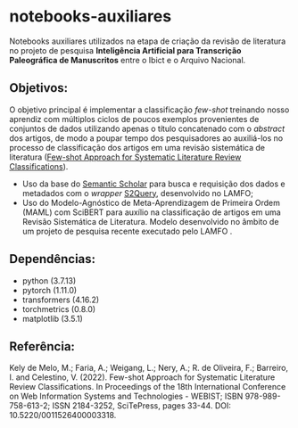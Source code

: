 # notebooks-auxiliares
Notebooks auxiliares utilizados na etapa de criação da revisão de literatura no projeto de pesquisa **Inteligência Artificial para Transcrição Paleográfica de Manuscritos** entre o Ibict e o Arquivo Nacional.

## Objetivos:

O objetivo principal é implementar a classificação _few-shot_ treinando nosso aprendiz com múltiplos ciclos de poucos exemplos provenientes de conjuntos de dados utilizando apenas o título concatenado com o _abstract_ dos artigos, de modo a poupar tempo dos pesquisadores ao auxiliá-los no processo de classificação dos artigos em uma revisão sistemática de literatura ([Few-shot Approach for Systematic Literature Review Classifications](https://www.scitepress.org/Link.aspx?doi=10.5220/0011526400003318)).

+ Uso da base do [Semantic Scholar](https://www.semanticscholar.org/) para busca e requisição dos dados e metadados com o _wrapper_ [S2Query](https://github.com/BecomeAllan/S2Query), desenvolvido no LAMFO;
+ Uso do Modelo-Agnóstico de Meta-Aprendizagem de Primeira Ordem (MAML) com SciBERT para auxílio na classificação de artigos em uma Revisão Sistemática de Literatura. Modelo desenvolvido no âmbito de um projeto de pesquisa recente executado pelo LAMFO .

## Dependências:

* python (3.7.13)
* pytorch (1.11.0)
* transformers (4.16.2)
* torchmetrics (0.8.0)
* matplotlib (3.5.1)

## Referência:

Kely de Melo, M.; Faria, A.; Weigang, L.; Nery, A.; R. de Oliveira, F.; Barreiro, I. and Celestino, V. (2022). Few-shot Approach for Systematic Literature Review Classifications. In Proceedings of the 18th International Conference on Web Information Systems and Technologies - WEBIST; ISBN 978-989-758-613-2; ISSN 2184-3252, SciTePress, pages 33-44. DOI: 10.5220/0011526400003318.